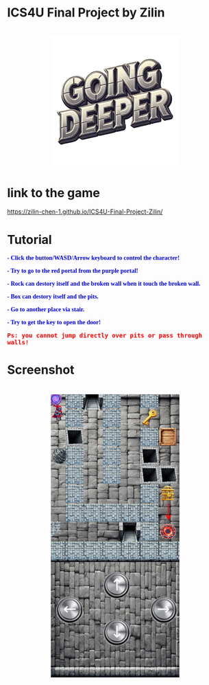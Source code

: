 # ICS4U Final Project by Zilin
<h1 align="center">
  <img src="public/assets/logo.png" alt="Going Deeper" style="width: 300px; height: auto;">
</h1>

# link to the game
https://zilin-chen-1.github.io/ICS4U-Final-Project-Zilin/

# Tutorial
<p style="font-family: 'Times New Roman', monospace; font-size: 14px; color: blue; font-weight: bold;">
- Click the button/WASD/Arrow keyboard to control the character!
<p style="font-family: 'Times New Roman', monospace; font-size: 14px; color: blue; font-weight: bold;">
- Try to go to the red portal from the purple portal!
<p style="font-family: 'Times New Roman', monospace; font-size: 14px; color: blue; font-weight: bold;">
- Rock can destory itself and the broken wall when it touch the broken wall.
<p style="font-family: 'Times New Roman', monospace; font-size: 14px; color: blue; font-weight: bold;">
- Box can destory itself and the pits.
<p style="font-family: 'Times New Roman', monospace; font-size: 14px; color: blue; font-weight: bold;">
- Go to another place via stair.
<p style="font-family: 'Times New Roman', monospace; font-size: 14px; color: blue; font-weight: bold;">
- Try to get the key to open the door!
</p>

<p style="font-family: 'Comic Sans MS', monospace; font-size: 14px; color: red; font-weight: bold;">
  Ps: you cannot jump directly over pits or pass through walls!
</p>

# Screenshot
<h1 align="center">
  <img src="public/Screenshot.png" alt="Going Deeper" style="width: 300px; height: auto;">
</h1>
